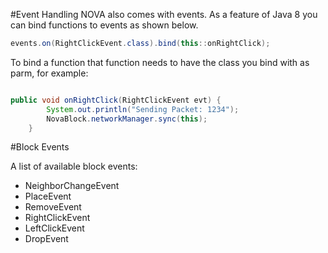 #Event Handling
NOVA also comes with events. As a feature of Java  8 you can bind functions to events as shown below.
```java
events.on(RightClickEvent.class).bind(this::onRightClick);
```

To bind a function that function needs to have the class you bind with as parm, for example:

```java

public void onRightClick(RightClickEvent evt) {
		System.out.println("Sending Packet: 1234");
		NovaBlock.networkManager.sync(this);
	}

```

#Block Events

A list of available block events:

- NeighborChangeEvent
- PlaceEvent
- RemoveEvent
- RightClickEvent
- LeftClickEvent
- DropEvent
